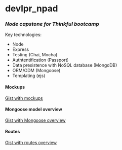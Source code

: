 # devlpr_npad
### _Node capstone for Thinkful bootcamp_

Key technologies:
* Node
* Express
* Testing (Chai, Mocha)
* Authtentification (Passport)
* Data presistence with NoSQL database (MongoDB)
* ORM/ODM (Mongoose)
* Templating (ejs)

#### Mockups
[Gist with mockups](https://gist.github.com/Tezza1/d8909d7c5976c5dbf07f357d8ac4130a)

#### Mongoose model overview
[Gist with Mongoose overview](https://gist.github.com/Tezza1/e67a0112cc933b91532fe79ae8f34e2a)

#### Routes
[Gist with routes overview](https://gist.github.com/Tezza1/1cfc215cb2b5e2ad4109d9f5926da65e)


